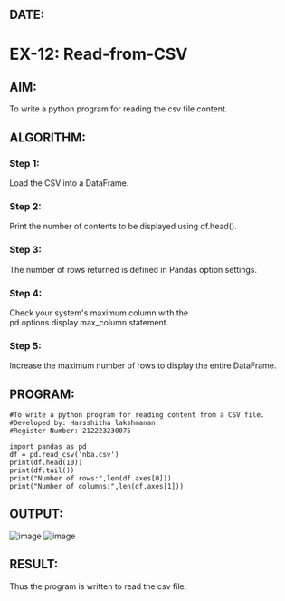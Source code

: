 ## DATE:
# EX-12: Read-from-CSV

## AIM:
To write a python program for reading the csv file content.
## ALGORITHM:
### Step 1:
Load the CSV into a DataFrame.
### Step 2:
Print the number of contents to be displayed using df.head().
### Step 3:
The number of rows returned is defined in Pandas option settings.
### Step 4:
Check your system's maximum column with the pd.options.display.max_column statement.
### Step 5:
Increase the maximum number of rows to display the entire DataFrame.
## PROGRAM:
```
#To write a python program for reading content from a CSV file.
#Developed by: Harsshitha lakshmanan
#Register Number: 212223230075

import pandas as pd
df = pd.read_csv('nba.csv')
print(df.head(10))
print(df.tail())
print("Number of rows:",len(df.axes[0]))
print("Number of columns:",len(df.axes[1]))
```
## OUTPUT:
![image](https://github.com/user-attachments/assets/d24de9bc-a09d-4fcd-a286-ae283990fe06)
![image](https://github.com/user-attachments/assets/4d5e7b62-ee99-4a56-880e-2231a29ae36d)

## RESULT:
Thus the program is written to read the csv file.
